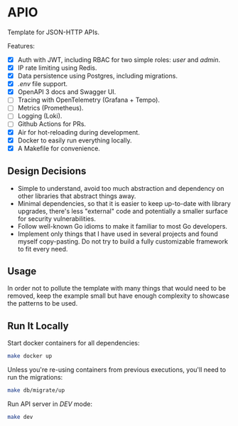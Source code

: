 # APIO

Template for JSON-HTTP APIs.

Features:
- [X] Auth with JWT, including RBAC for two simple roles: _user_ and _admin_.
- [x] IP rate limiting using Redis.
- [X] Data persistence using Postgres, including migrations.
- [X] _.env_ file support.
- [X] OpenAPI 3 docs and Swagger UI.
- [ ] Tracing with OpenTelemetry (Grafana + Tempo).
- [ ] Metrics (Prometheus).
- [ ] Logging (Loki).
- [ ] Github Actions for PRs.
- [X] Air for hot-reloading during development.
- [X] Docker to easily run everything locally.
- [X] A Makefile for convenience.

## Design Decisions

- Simple to understand, avoid too much abstraction and dependency on other libraries that abstract things away.
- Minimal dependencies, so that it is easier to keep up-to-date with library upgrades, there's less "external" code and potentially a smaller surface for security vulnerabilities.
- Follow well-known Go idioms to make it familiar to most Go developers.
- Implement only things that I have used in several projects and found myself copy-pasting. Do not try to build a fully customizable framework to fit every need.

## Usage

In order not to pollute the template with many things that would need to be removed, keep the example small but have enough complexity to showcase the patterns to be used.

## Run It Locally

Start docker containers for all dependencies:
```sh
make docker up
```

Unless you're re-using containers from previous executions, you'll need to run the migrations:
```sh
make db/migrate/up
```

Run API server in _DEV_ mode:
```sh
make dev
```

